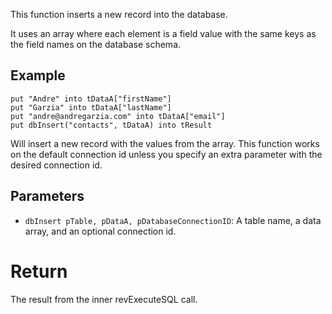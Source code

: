 This function inserts a new record into the database.

It uses an array where each element is a field value with the same keys as the field names
on the database schema.

## Example

~~~
put "Andre" into tDataA["firstName"] 
put "Garzia" into tDataA["lastName"] 
put "andre@andregarzia.com" into tDataA["email"] 
put dbInsert("contacts", tDataA) into tResult 
~~~

Will insert a new record with the values from the array. This function works on the default connection id unless you specify an extra parameter with the desired connection id.

## Parameters
* `dbInsert pTable, pDataA, pDatabaseConnectionID`: A table name, a data array, and an optional connection id.

# Return
The result from the inner revExecuteSQL call.
